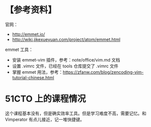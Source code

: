 # 【参考资料】  

官网：  
- http://emmet.io/
- http://wiki.jikexueyuan.com/project/atom/emmet.html

emmet 工具：  
- 安装 emmet-vim 插件，参考：note/office/vim.md 文档   
- 设置 .vimrc 文件，已经在 tools 仓库提交了 .vimrc 文件  
- 掌握 emmet 用法，参考：https://zfanw.com/blog/zencoding-vim-tutorial-chinese.html  

# 51CTO 上的课程情况

这个课程基本没有，但是确实效率工具。但是学习难度不高，需要记忆。和 Vimperator 有点儿接近，记一堆快捷键。
